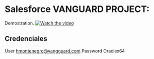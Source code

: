 # Salesforce VANGUARD PROJECT:

Demostration.
[![Watch the video](https://img.youtube.com/vi/T-D1KVIuvjA/maxresdefault.jpg)](https://youtu.be/T-D1KVIuvjA)

## Credenciales

User hmontenegro@vangguard.com
Password Oraclex64
